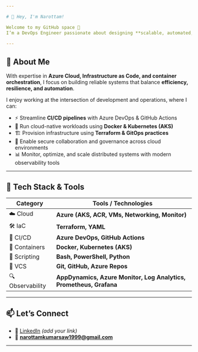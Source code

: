 ```yaml
---

# 👋 Hey, I'm Narottam!

Welcome to my GitHub space 🚀
I’m a DevOps Engineer passionate about designing **scalable, automated, and secure cloud solutions** that empower businesses to move faster with confidence.

---
```


## 🌟 About Me

With expertise in **Azure Cloud, Infrastructure as Code, and container orchestration**, I focus on building reliable systems that balance **efficiency, resilience, and automation**.

I enjoy working at the intersection of development and operations, where I can:

* ⚡ Streamline **CI/CD pipelines** with Azure DevOps & GitHub Actions
* 🐳 Run cloud-native workloads using **Docker & Kubernetes (AKS)**
* 🏗️ Provision infrastructure using **Terraform & GitOps practices**
* 🔐 Enable secure collaboration and governance across cloud environments
* 📊 Monitor, optimize, and scale distributed systems with modern observability tools

---

## 🔧 Tech Stack & Tools

| Category         | Tools / Technologies                                               |
| ---------------- | ------------------------------------------------------------------ |
| ☁️ Cloud         | **Azure (AKS, ACR, VMs, Networking, Monitor)**                     |
| 🛠️ IaC          | **Terraform, YAML**                                                |
| 🔁 CI/CD         | **Azure DevOps, GitHub Actions**                                   |
| 🐳 Containers    | **Docker, Kubernetes (AKS)**                                       |
| 🧰 Scripting     | **Bash, PowerShell, Python**                                       |
| 📁 VCS           | **Git, GitHub, Azure Repos**                                       |
| 🔍 Observability | **AppDynamics, Azure Monitor, Log Analytics, Prometheus, Grafana** |

---

## 📫 Let’s Connect

* 🔗 [LinkedIn](https://www.linkedin.com/) *(add your link)*
* 📧 **[narottamkumarsaw1999@gmail.com](mailto:narottamkumarsaw1999@gmail.com)**

---
